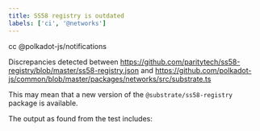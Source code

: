 ```yaml
---
title: SS58 registry is outdated
labels: ['ci', '@networks']
---
```


cc @polkadot-js/notifications

Discrepancies detected between https://github.com/paritytech/ss58-registry/blob/master/ss58-registry.json and https://github.com/polkadot-js/common/blob/master/packages/networks/src/substrate.ts

This may mean that a new version of the `@substrate/ss58-registry` package is available.

The output as found from the test includes:
